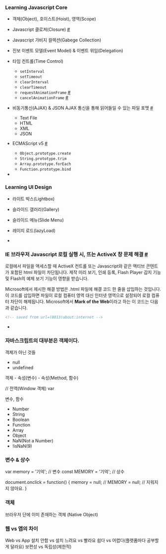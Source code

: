 ### Learning Javascript Core
- 객체(Object), 호이스트(Hoist), 영역(Scope)
- Javascript 클로져(Closure) [#](http://rhio.tistory.com/208)
- Javascript 가비지 컬렉션(Gabege Collection)
- 진보 이벤트 모델(Event Model) & 이벤트 위임(Delegation)
- 타임 컨트롤(Time Control)
	- `setInterval`
	- `setTimeout`
	- `clearInterval`
	- `clearTimeout`
	- `requestAnimationFrame` [#](http://www.paulirish.com/2011/requestanimationframe-for-smart-animating/)
	- `cancelAnimationFrame` [#](https://developer.mozilla.org/en-US/docs/Web/API/Window/cancelAnimationFrame)
- 비동기통신(AJAX) & JSON
	AJAX 통신을 통해 읽어들일 수 있는 파일 포멧 [#](http://www.quirksmode.org/blog/archives/2005/12/the_ajax_respon.html)
	- Text File
	- HTML
	- XML
	- JSON
- ECMAScript v5 [#](http://kangax.github.io/compat-table/es5/)
	- `Object.prototype.create`
	- `String.prototype.trim`
	- `Array.prototype.forEach`
	- `Function.prototype.bind`

-

### Learning UI Design
- 라이트 박스(Lightbox)
- 슬라이드 갤러리(Gallery)
- 슬라이드 메뉴(Slide Menu)
- 레이지 로드(lazyLoad)

-

### IE 브라우저 Javascript 로컬 실행 시, 뜨는 ActiveX 창 문제 해결 [#](http://www.adobe.com/kr/support/flash/ts/documents/xpsp2.htm#active)

로컬에서 파일을 액세스할 때 ActiveX 컨트롤 또는 Javascript와 같은 액티브 콘텐트가 포함된 html 파일이 차단됩니다. 제작 미리 보기, 인쇄 등록, Flash Player 감지 기능 및 Flash의 예제 보기 기능이 영향을 받습니다.

Microsoft에서 제시한 해결 방법은 .html 파일에 해결 코드 한 줄을 삽입하는 것입니다. 이 코드를 삽입하면 파일이 로컬 컴퓨터 영역 대신 인터넷 영역으로 설정되어 로컬 컴퓨터 차단이 해제됩니다. Microsoft에서 **Mark of the Web**이라고 하는 이 코드는 다음과 같습니다.

```html
<!-- saved from url=(0013)about:internet -->
```

-

### 자바스크립트의 대부분은 객체이다.

객체가 아닌 것들
- null
- undefined

객체
	- 속성(변수)
	- 속성(Method, 함수)

// 전역(Window 객체)
var

변수, 함수

- Number
- String
- Boolean
- Function
- Array
- Object
- NaN(Not a Number)
- !isNaN(9)


### 변수 & 상수

var memory = '기억'; // 변수
const MEMORY = '기억'; // 상수

document.onclick = function() {
	memory = null; //
	MEMORY = null; // 지워지지 않아요.
}

### 객체
브라우저 단에 이미 존재하는 객체 (Native Object)

### 웹 vs 앱의 차이
Web   vs App
설치 안함 vs 설치
느려요   vs 빨라요
쉽다    vs 어렵다(플랫폼마다 공부할게 달라요)
보편성   vs 독립성(제한적)
